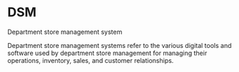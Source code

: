 # DSM
Department store management system

Department store management systems refer to the various digital tools and software used by department store management for managing their operations, inventory, sales, and customer relationships.
